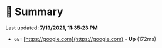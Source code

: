 # 📖 Summary
Last updated: **7/13/2021, 11:35:23 PM**

- `GET` [https://google.com](https://google.com) - **Up** (172ms)
